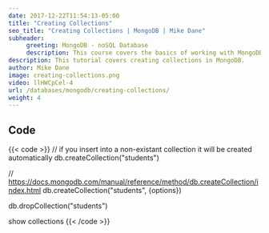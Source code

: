 ```yaml
---
date: 2017-12-22T11:54:13-05:00
title: "Creating Collections"
seo_title: "Creating Collections | MongoDB | Mike Dane"
subheader:
     greeting: MongoDB - noSQL Database
     description: This course covers the basics of working with MongoDB. Work your way through the videos and we'll teach you everything you need to know to interact with Mongo's flexible document database management system and create powerful document databases!
description: This tutorial covers creating collections in MongoDB.
author: Mike Dane
image: creating-collections.png
video: llHWCpCel-4
url: /databases/mongodb/creating-collections/
weight: 4
---
```


## Code

{{< code >}}
// if you insert into a non-existant collection it will be created automatically
db.createCollection("students")

// https://docs.mongodb.com/manual/reference/method/db.createCollection/index.html
db.createCollection("students", {options})

db.dropCollection("students")

show collections
{{< /code >}}

